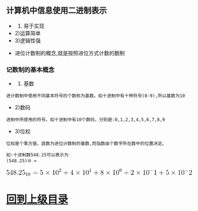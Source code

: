 

## 计算机中信息使用二进制表示

+ 1) 易于实现
+ 2)运算简单
+ 3)逻辑性强

* 进位计数制的概念,就是按照进位方式计数的数制


### 记数制的基本概念

+ 1) 基数

` 进计数制中使用不同基本符号的个数称为基数。如十进制中有十种符号(0-9),所以基数为10 `

+ 2)数码

` 进制中所使用的符号。如十进制中有10个数码，分别是:0,1,2,3,4,5,6,7,8,9 `

+ 3)位权

` 位权是个乘方值，底数为进位计数制的基数,而指数由个数字所在数中的位置决定。 `

```
如:十进制数548.25可以表示为
(548.25)⑩ = 
```

![十进制数548.25](../img/2020-06-26CodeCogsEqn.svg)
















# [回到上级目录](./index.md)